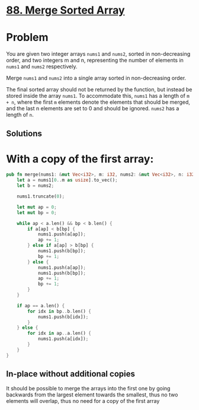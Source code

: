# [88. Merge Sorted Array](https://leetcode.com/problems/merge-sorted-array/)

# Problem

You are given two integer arrays `nums1` and `nums2`, sorted in non-decreasing
order, and two integers m and n, representing the number of elements in `nums1`
and `nums2` respectively.

Merge `nums1` and `nums2` into a single array sorted in non-decreasing order.

The final sorted array should not be returned by the function, but instead be
stored inside the array `nums1`. To accommodate this, `nums1` has a length
of `m + n`, where the first `m` elements denote the elements that should be
merged, and the last n elements are set to 0 and should be ignored. `nums2` has
a length of `n`.

## Solutions

# With a copy of the first array:

```rust
pub fn merge(nums1: &mut Vec<i32>, m: i32, nums2: &mut Vec<i32>, n: i32) {
    let a = nums1[0..m as usize].to_vec();
    let b = nums2;

    nums1.truncate(0);

    let mut ap = 0;
    let mut bp = 0;

    while ap < a.len() && bp < b.len() {
        if a[ap] < b[bp] {
            nums1.push(a[ap]);
            ap += 1;
        } else if a[ap] > b[bp] {
            nums1.push(b[bp]);
            bp += 1;
        } else {
            nums1.push(a[ap]);
            nums1.push(b[bp]);
            ap += 1;
            bp += 1;
        }
    }

    if ap == a.len() {
        for idx in bp..b.len() {
            nums1.push(b[idx]);
        }
    } else {
        for idx in ap..a.len() {
            nums1.push(a[idx]);
        }
    }
}
```

## In-place without additional copies

It should be possible to merge the arrays into the first one by going backwards
from the largest element towards the smallest, thus no two elements will
overlap, thus no need for a copy of the first array